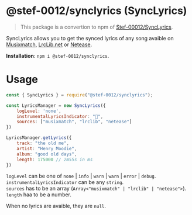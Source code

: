 # @stef-0012/synclyrics (SyncLyrics)

> This package is a convertion to npm of [Stef-00012/SyncLyrics](https://github.com/Stef-00012/SyncLyrics).

SyncLyrics allows you to get the synced lyrics of any song avaible on [Musixmatch](https://musixmatch.com), [LrcLib.net](https://lrclib.net) or [Netease](https://music.xianqiao.wang).

**Installation**: `npm i @stef-0012/synclyrics`.

# Usage

```js
const { SyncLyrics } = require("@stef-0012/synclyrics");

const LyricsManager = new SyncLyrics({
    logLevel: 'none',
    instrumentalLyricsIndicator: "",
    sources: ["musixmatch", "lrclib", "netease"]
})

LyricsManager.getLyrics({
    track: "the old me",
    artist: "Henry Moodie",
    album: "good old days",
    length: 175000 // 2m55s in ms
})
```

`logLevel` can be one of `none` | `info` | `warn` | `warn` | `error` | `debug`.<br />
`instrumentalLyricsIndicator` can be any `string`.<br />
`sources` has to be an array (`Array<"musixmatch" | "lrclib" | "netease">`).
`length` haa to be a number.

When no lyrics are avaible, they are `null`.